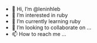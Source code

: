 - 👋 Hi, I’m @leninhleb
- 👀 I’m interested in ruby 
- 🌱 I’m currently learning ruby
- 💞️ I’m looking to collaborate on ...
- 📫 How to reach me ...

<!---
leninhleb/leninhleb is a ✨ special ✨ repository because its `README.md` (this file) appears on your GitHub profile.
You can click the Preview link to take a look at your changes.
--->

